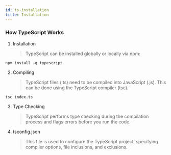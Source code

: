 ```yaml
---
id: ts-installation
title: Installation
---
```


### How TypeScript Works
1. Installation
    > TypeScript can be installed globally or locally via npm:
```
npm install -g typescript
```
2. Compiling
    > TypeScript files (.ts) need to be compiled into JavaScript (.js). This can be done using the TypeScript compiler (tsc).
```
tsc index.ts
```
3. Type Checking
    >TypeScript performs type checking during the compilation process and flags errors before you run the code.

4. tsconfig.json
    > This file is used to configure the TypeScript project, specifying compiler options, file inclusions, and exclusions.